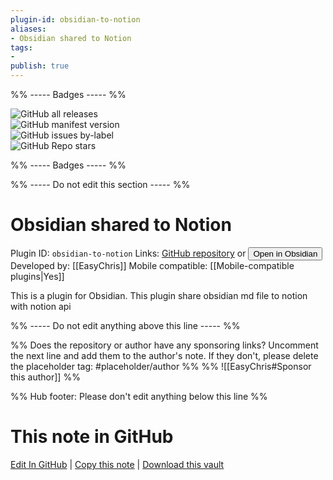 ```yaml
---
plugin-id: obsidian-to-notion
aliases:
- Obsidian shared to Notion
tags: 
- 
publish: true
---
```


%% ----- Badges ----- %%

![GitHub all releases](https://img.shields.io/github/downloads/EasyChris/obsidian-to-notion/total?color=573E7A&logo=github&style=for-the-badge)   
![GitHub manifest version](https://img.shields.io/github/manifest-json/v/EasyChris/obsidian-to-notion?color=573E7A&logo=github&style=for-the-badge)   
![GitHub issues by-label](https://img.shields.io/github/issues/EasyChris/obsidian-to-notion/help%20wanted?color=573E7A&logo=github&style=for-the-badge)   
![GitHub Repo stars](https://img.shields.io/github/stars/EasyChris/obsidian-to-notion?color=573E7A&logo=github&style=for-the-badge)

%% ----- Badges ----- %%

%% ----- Do not edit this section ----- %%

# Obsidian shared to Notion

Plugin ID: `obsidian-to-notion`
Links: [GitHub repository](https://github.com/EasyChris/obsidian-to-notion) or [<button id=HH>Open in Obsidian</button>](obsidian://show-plugin?id=obsidian-to-notion)
Developed by: [[EasyChris]]
Mobile compatible: [[Mobile-compatible plugins|Yes]]

This is a  plugin for Obsidian. This plugin share obsidian md  file to notion with notion api

%% ----- Do not edit anything above this line ----- %% 

%% Does the repository or author have any sponsoring links? Uncomment the next line and add them to the author's note. If they don't, please delete the placeholder tag: #placeholder/author %%
%% ![[EasyChris#Sponsor this author]] %%

%% Hub footer: Please don't edit anything below this line %%

# This note in GitHub

<span class="git-footer">[Edit In GitHub](https://github.dev/obsidian-community/obsidian-hub/blob/main/02%20-%20Community%20Expansions/02.05%20All%20Community%20Expansions/Plugins/obsidian-to-notion.md "git-hub-edit-note") | [Copy this note](https://raw.githubusercontent.com/obsidian-community/obsidian-hub/main/02%20-%20Community%20Expansions/02.05%20All%20Community%20Expansions/Plugins/obsidian-to-notion.md "git-hub-copy-note") | [Download this vault](https://github.com/obsidian-community/obsidian-hub/archive/refs/heads/main.zip "git-hub-download-vault") </span>
